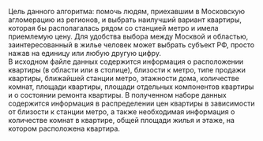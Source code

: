 Цель данного алгоритма: помочь людям, приехавшим в Московскую агломерацию из регионов, и выбрать наилучший вариант квартиры, которая бы располагалась рядом со станцией метро и имела приемлемую цену. 
Для удобства выбора между Москвой и областью, заинтересованный в жилье человек может выбрать субъект РФ, просто нажав на единицу или любую другую цифру.  
В исходном файле данных содержится информация о расположении квартиры (в области или в столице), близости к метро, типе продажи квартиры, ближайшей станции метро, этажности дома, количестве комнат, площади квартиры, площади отдельных компонентов квартиры и о состоянии ремонта квартиры. 
В полученном наборе данных содержится информация в распределении цен квартиры в зависимости от близости к станции метро, а также необходимая информация о количестве комнат в квартире, общей площади жилья и этаже, на котором расположена квартира.
